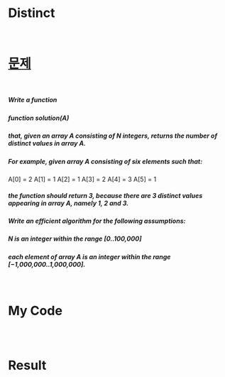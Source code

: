 # Distinct

<br>

# <a href="https://app.codility.com/programmers/lessons/6-sorting/">문제</a>

<br>

##### Write a function
##### function solution(A)
##### that, given an array A consisting of N integers, returns the number of distinct values in array A.
##### For example, given array A consisting of six elements such that:
 A[0] = 2    A[1] = 1    A[2] = 1
 A[3] = 2    A[4] = 3    A[5] = 1
##### the function should return 3, because there are 3 distinct values appearing in array A, namely 1, 2 and 3.
##### Write an efficient algorithm for the following assumptions:
##### N is an integer within the range [0..100,000]
##### each element of array A is an integer within the range [−1,000,000..1,000,000].

<br>

# My Code

```javascript

```

<br>

# Result
